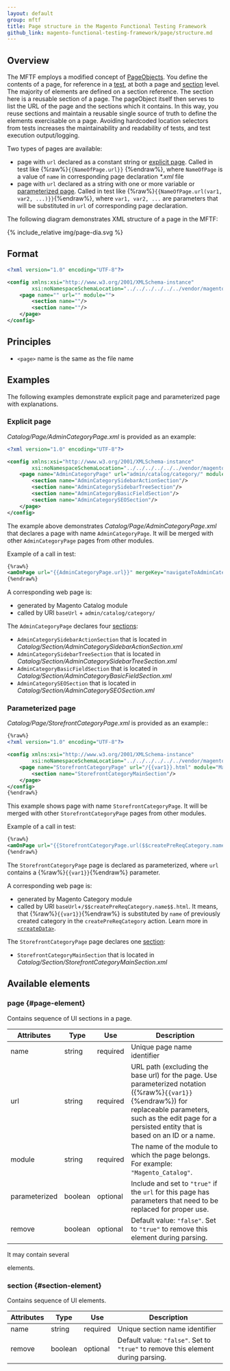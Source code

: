 ```yaml
---
layout: default
group: mftf
title: Page structure in the Magento Functional Testing Framework
github_link: magento-functional-testing-framework/page/structure.md
---
```


## Overview

The MFTF employs a modified concept of [PageObjects].
You define the contents of a page, for reference in a [test], at both a page and [section] level.
The majority of elements are defined on a section reference. The section here is a reusable section of a page.
The pageObject itself then serves to list the URL of the page and the sections which it contains.
In this way, you reuse sections and maintain a reusable single source of truth to define the elements exercisable on a page.
Avoiding hardcoded location selectors from tests increases the maintainability and readability of tests, and test execution output/logging.

Two types of pages are available:
 
 * page with `url` declared as a constant string or [explicit page]. Called in test like {%raw%}```{{NameOfPage.url}}``` {%endraw%}, where `NameOfPage` is a value of `name` in corresponding page declaration _*.xml_ file
 * page with `url` declared as a string with one or more variable or [parameterized page]. Called in test like {%raw%}```{{NameOfPage.url(var1, var2, ...)}}```{%endraw%}, where `var1, var2, ...` are parameters that will be substituted in `url` of corresponding page declaration.  

The following diagram demonstrates XML structure of a page in the MFTF:

{% include_relative img/page-dia.svg %}

## Format

```xml
<?xml version="1.0" encoding="UTF-8"?>

<config xmlns:xsi="http://www.w3.org/2001/XMLSchema-instance"
        xsi:noNamespaceSchemaLocation="../../../../../../vendor/magento/magento2-functional-testing-framework/src/Magento/FunctionalTestingFramework/Page/etc/PageObject.xsd">
    <page name="" url="" module="">
        <section name=""/>
        <section name=""/>
    </page>
</config>
```

## Principles

* `<page>` name is the same as the file name

## Examples

The following examples demonstrate explicit page and parameterized page with explanations.

### Explicit page

_Catalog/Page/AdminCategoryPage.xml_ is provided as an example:

```xml
<?xml version="1.0" encoding="UTF-8"?>

<config xmlns:xsi="http://www.w3.org/2001/XMLSchema-instance"
        xsi:noNamespaceSchemaLocation="../../../../../../vendor/magento/magento2-functional-testing-framework/src/Magento/FunctionalTestingFramework/Page/etc/PageObject.xsd">
    <page name="AdminCategoryPage" url="admin/catalog/category/" module="Magento_Catalog">
        <section name="AdminCategorySidebarActionSection"/>
        <section name="AdminCategorySidebarTreeSection"/>
        <section name="AdminCategoryBasicFieldSection"/>
        <section name="AdminCategorySEOSection"/>
    </page>
</config>
```

The example above demonstrates _Catalog/Page/AdminCategoryPage.xml_ that declares a page with name `AdminCategoryPage`.
It will be merged with other `AdminCategoryPage` pages from other modules.

Example of a call in test:
 
```xml
{%raw%}
<amOnPage url="{{AdminCategoryPage.url}}" mergeKey="navigateToAdminCategory"/>
{%endraw%}
```

A corresponding web page is:
 
 * generated by Magento Catalog module
 * called by URl `baseUrl` + `admin/catalog/category/`

The `AdminCategoryPage` declares four [sections][section]:

 * `AdminCategorySidebarActionSection` that is located in _Catalog/Section/AdminCategorySidebarActionSection.xml_
 * `AdminCategorySidebarTreeSection` that is located in _Catalog/Section/AdminCategorySidebarTreeSection.xml_
 * `AdminCategoryBasicFieldSection` that is located in _Catalog/Section/AdminCategoryBasicFieldSection.xml_
 * `AdminCategorySEOSection` that is located in _Catalog/Section/AdminCategorySEOSection.xml_

### Parameterized page

_Catalog/Page/StorefrontCategoryPage.xml_ is provided as an example::

```xml
{%raw%} 
<?xml version="1.0" encoding="UTF-8"?>

<config xmlns:xsi="http://www.w3.org/2001/XMLSchema-instance"
        xsi:noNamespaceSchemaLocation="../../../../../../vendor/magento/magento2-functional-testing-framework/src/Magento/FunctionalTestingFramework/Page/etc/PageObject.xsd">
    <page name="StorefrontCategoryPage" url="/{{var1}}.html" module="Magento_Catalog" parameterized="true">
        <section name="StorefrontCategoryMainSection"/>
    </page>
</config>
{%endraw%}
```

This example shows page with name `StorefrontCategoryPage`.
It will be merged with other `StorefrontCategoryPage` pages from other modules.

Example of a call in test:

```xml
{%raw%}
<amOnPage url="{{StorefrontCategoryPage.url($$createPreReqCategory.name$$)}}" mergeKey="navigateToCategoryPage"/>
{%endraw%}
```

The `StorefrontCategoryPage` page is declared as parameterized, where `url` contains a {%raw%}```{{var1}}```{%endraw%} parameter.

A corresponding web page is:
 
 * generated by Magento Category module
 * called by URl `baseUrl`+`/$$createPreReqCategory.name$$.html`. It means, that {%raw%}```{{var1}}```{%endraw%} is substituted by `name` of previously created category in the `createPreReqCategory` action. Learn more in [`<createData>`][createData].
 
The `StorefrontCategoryPage` page declares one [section]:

 * `StorefrontCategoryMainSection` that is located in _Catalog/Section/StorefrontCategoryMainSection.xml_

## Available elements

### page {#page-element}

Contains sequence of UI sections in a page.

Attributes|Type|Use|Description
---|---|---|---
name|string|required|Unique page name identifier
url|string|required|URL path (excluding the base url) for the page. Use parameterized notation ({%raw%}```{{var1}}```{%endraw%}) for replaceable parameters, such as the edit page for a persisted entity that is based on an ID or a name.
module|string|required|The name of the module to which the page belongs. For example: `"Magento_Catalog"`.
parameterized|boolean |optional|Include and set to `"true"` if the `url` for this page has parameters that need to be replaced for proper use.
remove|boolean|optional|Default value: `"false"`. Set to `"true"` to remove this element during parsing.

It may contain several [<section>][section] elements.

### section {#section-element}

Contains sequence of UI elements.

Attributes|Type|Use|Description
---|---|---|---
name|string|required|Unique section name identifier
remove|boolean|optional|Default value: `"false"`. Set to `"true"` to remove this element during parsing.

<!-- LINK DEFINITIONS -->

[PageObjects]: https://github.com/SeleniumHQ/selenium/wiki/PageObjects
[section]: ./section.html
[test]: ./cest.html
[createData]: ./cest/actions.html#createData

[explicit page]: #explicit-page
[parameterized page]: #parameterized-page